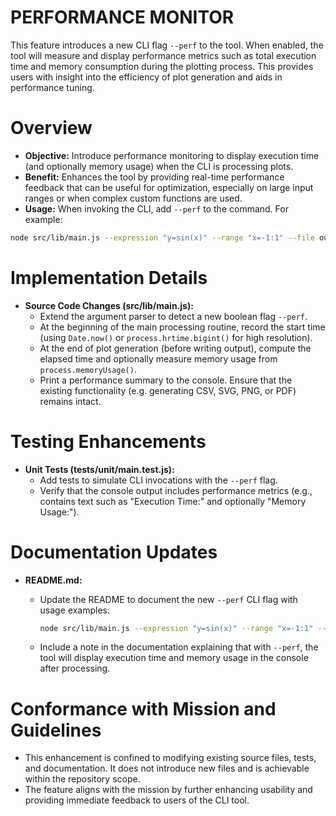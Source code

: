 # PERFORMANCE MONITOR

This feature introduces a new CLI flag `--perf` to the tool. When enabled, the tool will measure and display performance metrics such as total execution time and memory consumption during the plotting process. This provides users with insight into the efficiency of plot generation and aids in performance tuning.

# Overview

- **Objective:** Introduce performance monitoring to display execution time (and optionally memory usage) when the CLI is processing plots.
- **Benefit:** Enhances the tool by providing real-time performance feedback that can be useful for optimization, especially on large input ranges or when complex custom functions are used.
- **Usage:** When invoking the CLI, add `--perf` to the command. For example:

```sh
node src/lib/main.js --expression "y=sin(x)" --range "x=-1:1" --file output.svg --perf
```

# Implementation Details

- **Source Code Changes (src/lib/main.js):**
  - Extend the argument parser to detect a new boolean flag `--perf`.
  - At the beginning of the main processing routine, record the start time (using `Date.now()` or `process.hrtime.bigint()` for high resolution).
  - At the end of plot generation (before writing output), compute the elapsed time and optionally measure memory usage from `process.memoryUsage()`.
  - Print a performance summary to the console. Ensure that the existing functionality (e.g. generating CSV, SVG, PNG, or PDF) remains intact.

# Testing Enhancements

- **Unit Tests (tests/unit/main.test.js):**
  - Add tests to simulate CLI invocations with the `--perf` flag.
  - Verify that the console output includes performance metrics (e.g., contains text such as "Execution Time:" and optionally "Memory Usage:").

# Documentation Updates

- **README.md:**
  - Update the README to document the new `--perf` CLI flag with usage examples:

    ```sh
    node src/lib/main.js --expression "y=sin(x)" --range "x=-1:1" --file output.svg --perf
    ```
  - Include a note in the documentation explaining that with `--perf`, the tool will display execution time and memory usage in the console after processing.

# Conformance with Mission and Guidelines

- This enhancement is confined to modifying existing source files, tests, and documentation. It does not introduce new files and is achievable within the repository scope.
- The feature aligns with the mission by further enhancing usability and providing immediate feedback to users of the CLI tool.